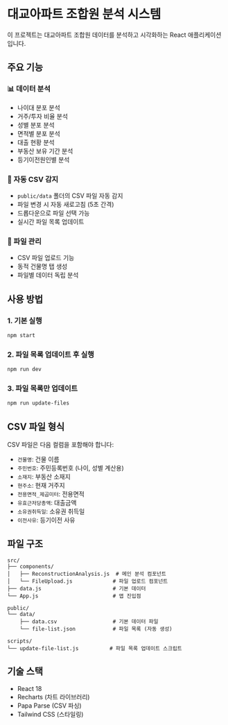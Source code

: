 # 대교아파트 조합원 분석 시스템

이 프로젝트는 대교아파트 조합원 데이터를 분석하고 시각화하는 React 애플리케이션입니다.

## 주요 기능

### 📊 데이터 분석
- 나이대 분포 분석
- 거주/투자 비율 분석
- 성별 분포 분석
- 면적별 분포 분석
- 대출 현황 분석
- 부동산 보유 기간 분석
- 등기이전원인별 분석

### 🔄 자동 CSV 감지
- `public/data` 폴더의 CSV 파일 자동 감지
- 파일 변경 시 자동 새로고침 (5초 간격)
- 드롭다운으로 파일 선택 가능
- 실시간 파일 목록 업데이트

### 📁 파일 관리
- CSV 파일 업로드 기능
- 동적 건물명 탭 생성
- 파일별 데이터 독립 분석

## 사용 방법

### 1. 기본 실행
```bash
npm start
```

### 2. 파일 목록 업데이트 후 실행
```bash
npm run dev
```

### 3. 파일 목록만 업데이트
```bash
npm run update-files
```

## CSV 파일 형식

CSV 파일은 다음 컬럼을 포함해야 합니다:
- `건물명`: 건물 이름
- `주민번호`: 주민등록번호 (나이, 성별 계산용)
- `소재지`: 부동산 소재지
- `현주소`: 현재 거주지
- `전용면적_제곱미터`: 전용면적
- `유효근저당총액`: 대출금액
- `소유권취득일`: 소유권 취득일
- `이전사유`: 등기이전 사유

## 파일 구조

```
src/
├── components/
│   ├── ReconstructionAnalysis.js  # 메인 분석 컴포넌트
│   └── FileUpload.js             # 파일 업로드 컴포넌트
├── data.js                       # 기본 데이터
└── App.js                        # 앱 진입점

public/
└── data/
    ├── data.csv                  # 기본 데이터 파일
    └── file-list.json            # 파일 목록 (자동 생성)

scripts/
└── update-file-list.js          # 파일 목록 업데이트 스크립트
```

## 기술 스택

- React 18
- Recharts (차트 라이브러리)
- Papa Parse (CSV 파싱)
- Tailwind CSS (스타일링)
